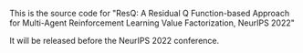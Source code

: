 This is the source code for "ResQ: A Residual Q Function-based Approach for 	Multi-Agent Reinforcement Learning Value Factorization, NeurIPS 2022"

It will be released before the NeurIPS 2022 conference.
